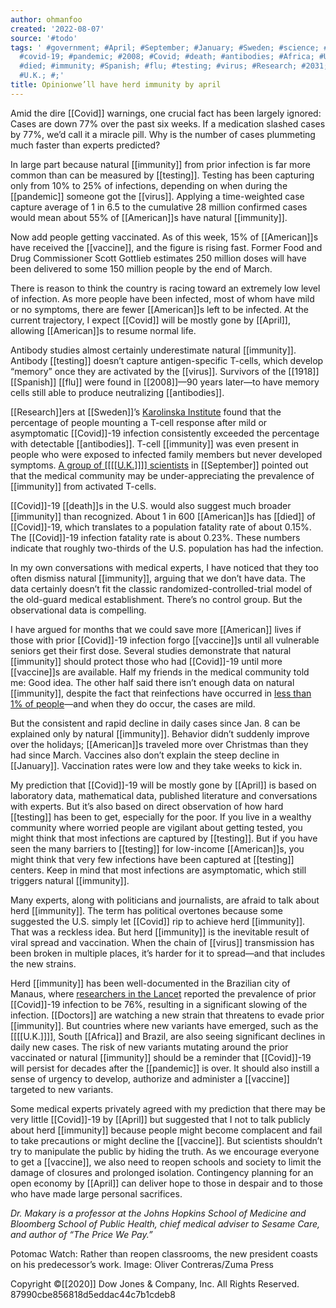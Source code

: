 ```yaml
---
author: ohmanfoo
created: '2022-08-07'
source: '#todo'
tags: ' #government; #April; #September; #January; #Sweden; #science; #American; #2020;
  #covid-19; #pandemic; #2008; #Covid; #death; #antibodies; #Africa; #U.K.; #vaccine;
  #died; #immunity; #Spanish; #flu; #testing; #virus; #Research; #2031; #1918; #Doctors;
  #U.K.; #;'
title: Opinionwe’ll have herd immunity by april
---
```


Amid the dire [[Covid]] warnings, one crucial fact has been largely ignored: Cases are down 77% over the past six weeks. If a medication slashed cases by 77%, we’d call it a miracle pill. Why is the number of cases plummeting much faster than experts predicted?

In large part because natural [[immunity]] from prior infection is far more common than can be measured by [[testing]]. Testing has been capturing only from 10% to 25% of infections, depending on when during the [[pandemic]] someone got the [[virus]]. Applying a time-weighted case capture average of 1 in 6.5 to the cumulative 28 million confirmed cases would mean about 55% of [[American]]s have natural [[immunity]].

Now add people getting vaccinated. As of this week, 15% of [[American]]s have received the [[vaccine]], and the figure is rising fast. Former Food and Drug Commissioner Scott Gottlieb estimates 250 million doses will have been delivered to some 150 million people by the end of March.

There is reason to think the country is racing toward an extremely low level of infection. As more people have been infected, most of whom have mild or no symptoms, there are fewer [[American]]s left to be infected. At the current trajectory, I expect [[Covid]] will be mostly gone by [[April]], allowing [[American]]s to resume normal life.

Antibody studies almost certainly underestimate natural [[immunity]]. Antibody [[testing]] doesn’t capture antigen-specific T-cells, which develop “memory” once they are activated by the [[virus]]. Survivors of the [[1918]] [[Spanish]] [[flu]] were found in [[2008]]—90 years later—to have memory cells still able to produce neutralizing [[antibodies]].

[[Research]]ers at [[Sweden]]’s [Karolinska Institute](https://www.[[science]]direct.com/[[science]]/article/pii/S00928674[[2031]]0084) found that the percentage of people mounting a T-cell response after mild or asymptomatic [[Covid]]-19 infection consistently exceeded the percentage with detectable [[antibodies]]. T-cell [[immunity]] was even present in people who were exposed to infected family members but never developed symptoms. [A group of [[[[U.K.]]]] scientists](https://www.bmj.com/content/370/bmj.m3364) in [[September]] pointed out that the medical community may be under-appreciating the prevalence of [[immunity]] from activated T-cells.

[[Covid]]-19 [[death]]s in the U.S. would also suggest much broader [[immunity]] than recognized. About 1 in 600 [[American]]s has [[died]] of [[Covid]]-19, which translates to a population fatality rate of about 0.15%. The [[Covid]]-19 infection fatality rate is about 0.23%. These numbers indicate that roughly two-thirds of the U.S. population has had the infection.

In my own conversations with medical experts, I have noticed that they too often dismiss natural [[immunity]], arguing that we don’t have data. The data certainly doesn’t fit the classic randomized-controlled-trial model of the old-guard medical establishment. There’s no control group. But the observational data is compelling.

I have argued for months that we could save more [[American]] lives if those with prior [[Covid]]-19 infection forgo [[vaccine]]s until all vulnerable seniors get their first dose. Several studies demonstrate that natural [[immunity]] should protect those who had [[Covid]]-19 until more [[vaccine]]s are available. Half my friends in the medical community told me: Good idea. The other half said there isn’t enough data on natural [[immunity]], despite the fact that reinfections have occurred in [less than 1% of people](https://www.gov.uk/[[government]]/news/past-[[covid-19]]-infection-provides-some-[[immunity]]-but-people-may-still-carry-and-transmit-[[virus]])—and when they do occur, the cases are mild.

But the consistent and rapid decline in daily cases since Jan. 8 can be explained only by natural [[immunity]]. Behavior didn’t suddenly improve over the holidays; [[American]]s traveled more over Christmas than they had since March. Vaccines also don’t explain the steep decline in [[January]]. Vaccination rates were low and they take weeks to kick in.

My prediction that [[Covid]]-19 will be mostly gone by [[April]] is based on laboratory data, mathematical data, published literature and conversations with experts. But it’s also based on direct observation of how hard [[testing]] has been to get, especially for the poor. If you live in a wealthy community where worried people are vigilant about getting tested, you might think that most infections are captured by [[testing]]. But if you have seen the many barriers to [[testing]] for low-income [[American]]s, you might think that very few infections have been captured at [[testing]] centers. Keep in mind that most infections are asymptomatic, which still triggers natural [[immunity]].

Many experts, along with politicians and journalists, are afraid to talk about herd [[immunity]]. The term has political overtones because some suggested the U.S. simply let [[Covid]] rip to achieve herd [[immunity]]. That was a reckless idea. But herd [[immunity]] is the inevitable result of viral spread and vaccination. When the chain of [[virus]] transmission has been broken in multiple places, it’s harder for it to spread—and that includes the new strains.

Herd [[immunity]] has been well-documented in the Brazilian city of Manaus, where [researchers in the Lancet](https://www.thelancet.com/journals/lancet/article/PIIS0140-6736(21)00183-5/fulltext) reported the prevalence of prior [[Covid]]-19 infection to be 76%, resulting in a significant slowing of the infection. [[Doctors]] are watching a new strain that threatens to evade prior [[immunity]]. But countries where new variants have emerged, such as the [[[[U.K.]]]], South [[Africa]] and Brazil, are also seeing significant declines in daily new cases. The risk of new variants mutating around the prior vaccinated or natural [[immunity]] should be a reminder that [[Covid]]-19 will persist for decades after the [[pandemic]] is over. It should also instill a sense of urgency to develop, authorize and administer a [[vaccine]] targeted to new variants.

Some medical experts privately agreed with my prediction that there may be very little [[Covid]]-19 by [[April]] but suggested that I not to talk publicly about herd [[immunity]] because people might become complacent and fail to take precautions or might decline the [[vaccine]]. But scientists shouldn’t try to manipulate the public by hiding the truth. As we encourage everyone to get a [[vaccine]], we also need to reopen schools and society to limit the damage of closures and prolonged isolation. Contingency planning for an open economy by [[April]] can deliver hope to those in despair and to those who have made large personal sacrifices.

_Dr. Makary is a professor at the Johns Hopkins School of Medicine and Bloomberg School of Public Health, chief medical adviser to Sesame Care, and author of “The Price We Pay.”_

Potomac Watch: Rather than reopen classrooms, the new president coasts on his predecessor’s work. Image: Oliver Contreras/Zuma Press

Copyright ©[[2020]] Dow Jones & Company, Inc. All Rights Reserved. 87990cbe856818d5eddac44c7b1cdeb8